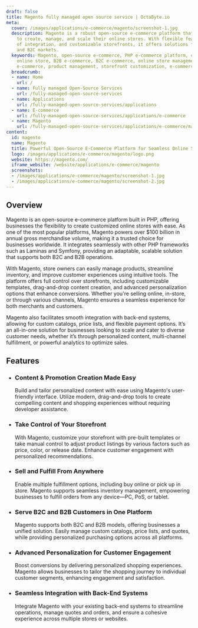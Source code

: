 ```yaml
---
draft: false
title: Magento fully managed open source service | OctaByte.io
meta:
  cover: /images/applications/e-commerce/magento/screenshot-1.jpg
  description: Magento is a robust open-source e-commerce platform that empowers businesses
    to create, manage, and scale their online stores. With flexible features, ease
    of integration, and customizable storefronts, it offers solutions for both B2B
    and B2C markets.
  keywords: Magento, open-source e-commerce, PHP e-commerce platform, customizable
    online store, B2B e-commerce, B2C e-commerce, online store management, scalable
    e-commerce, product management, storefront customization, e-commerce solution
  breadcrumb:
  - name: Home
    url: /
  - name: Fully managed Open-Source Services
    url: /fully-managed-open-source-services
  - name: Applications
    url: /fully-managed-open-source-services/applications
  - name: E-commerce
    url: /fully-managed-open-source-services/applications/e-commerce
  - name: Magento
    url: /fully-managed-open-source-services/applications/e-commerce/magento
content:
  id: magento
  name: Magento
  title: Powerful Open-Source E-Commerce Platform for Seamless Online Stores
  logo: /images/applications/e-commerce/magento/logo.png
  website: https://magento.com/
  iframe_website: /website/applications/e-commerce/magento
  screenshots:
  - /images/applications/e-commerce/magento/screenshot-1.jpg
  - /images/applications/e-commerce/magento/screenshot-2.jpg
---
```


## Overview

Magento is an open-source e-commerce platform built in PHP, offering businesses the flexibility to create customized online stores with ease. As one of the most popular platforms, Magento powers over $100 billion in annual gross merchandise volume, making it a trusted choice for businesses worldwide. It integrates seamlessly with other PHP frameworks such as Laminas and Symfony, providing an adaptable, scalable solution that supports both B2C and B2B operations.

With Magento, store owners can easily manage products, streamline inventory, and improve customer experiences using intuitive tools. The platform offers full control over storefronts, including customizable templates, drag-and-drop content creation, and advanced personalization options that enhance conversions. Whether you're selling online, in-store, or through various channels, Magento ensures a seamless experience for both merchants and customers.

Magento also facilitates smooth integration with back-end systems, allowing for custom catalogs, price lists, and flexible payment options. It’s an all-in-one solution for businesses looking to scale and cater to diverse customer needs, whether it’s through personalized content, multi-channel fulfillment, or powerful analytics to optimize sales.

## Features

- ### Content & Promotion Creation Made Easy

  Build and tailor personalized content with ease using Magento's user-friendly interface. Utilize modern, drag-and-drop tools to create compelling content and shopping experiences without requiring developer assistance.

- ### Take Control of Your Storefront

  With Magento, customize your storefront with pre-built templates or take manual control to adjust product listings by various factors such as price, color, or release date. Enhance customer engagement with personalized recommendations.

- ### Sell and Fulfill From Anywhere

  Enable multiple fulfillment options, including buy online or pick up in store. Magento supports seamless inventory management, empowering businesses to fulfill orders from any device—PC, PoS, or tablet.

- ### Serve B2C and B2B Customers in One Platform

  Magento supports both B2C and B2B models, offering businesses a unified solution. Easily manage custom catalogs, price lists, and quotes, while providing personalized purchasing options across all platforms.

- ### Advanced Personalization for Customer Engagement

  Boost conversions by delivering personalized shopping experiences. Magento allows businesses to tailor the shopping journey to individual customer segments, enhancing engagement and satisfaction.

- ### Seamless Integration with Back-End Systems

  Integrate Magento with your existing back-end systems to streamline operations, manage quotes and orders, and ensure a cohesive experience across multiple stores or websites.
